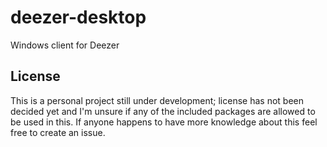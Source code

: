 # deezer-desktop 
Windows client for Deezer


## License 
This is a personal project still under development; license has not been decided yet and I'm unsure if any of the included packages are allowed to be used in this. If anyone happens to have more knowledge about this feel free to create an issue.